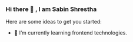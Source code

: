 ### Hi there 👋 , I am Sabin Shrestha

Here are some ideas to get you started:

- 🌱 I’m currently learning frontend technologies.


